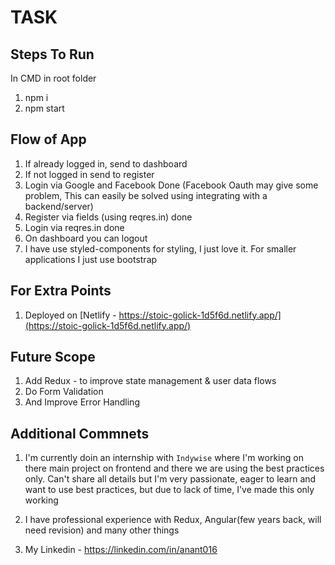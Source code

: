 # TASK

## Steps To Run

In CMD in root folder
1. npm i
2. npm start

## Flow of App

1. If already logged in, send to dashboard
2. If not logged in send to register
3. Login via Google and Facebook Done (Facebook Oauth may give some problem, This can easily be solved using integrating with a backend/server)
4. Register via fields (using reqres.in) done
5. Login via reqres.in done
6. On dashboard you can logout
7. I have use styled-components for styling, I just love it. For smaller applications I just use bootstrap

## For Extra Points

1. Deployed on [Netlify - https://stoic-golick-1d5f6d.netlify.app/](https://stoic-golick-1d5f6d.netlify.app/)

## Future Scope

1. Add Redux - to improve state management & user data flows
2. Do Form Validation
3. And Improve Error Handling

## Additional Commnets

1. I'm currently doin an internship with `Indywise` where I'm working on there main project on frontend and there we are using the best practices only. Can't share all details but I'm very passionate, eager to learn and want to use best practices, but due to lack of time, I've made this only working

2. I have professional experience with Redux, Angular(few years back, will need revision) and many other things

3. My Linkedin - https://linkedin.com/in/anant016
